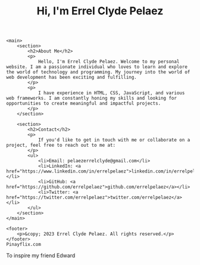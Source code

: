<!DOCTYPE html>
<html lang="en">
<head>
    <meta charset="UTF-8">
    <meta name="viewport" content="width=device-width, initial-scale=1.0">
    <title>Introduction - Errel Clyde Pelaez</title>
</head>
<body>
    <header>
        <h1>Hi, I'm Errel Clyde Pelaez</h1>
    </header>

    <main>
        <section>
            <h2>About Me</h2>
            <p>
                Hello, I'm Errel Clyde Pelaez. Welcome to my personal website. I am a passionate individual who loves to learn and explore the world of technology and programming. My journey into the world of web development has been exciting and fulfilling.
            </p>
            <p>
                I have experience in HTML, CSS, JavaScript, and various web frameworks. I am constantly honing my skills and looking for opportunities to create meaningful and impactful projects.
            </p>
        </section>

        <section>
            <h2>Contact</h2>
            <p>
                If you'd like to get in touch with me or collaborate on a project, feel free to reach out to me at:
            </p>
            <ul>
                <li>Email: pelaezerrelclyde@gmail.com</li>
                <li>LinkedIn: <a href="https://www.linkedin.com/in/errelpelaez">linkedin.com/in/errelpelaez</a></li>
                <li>GitHub: <a href="https://github.com/errelpelaez">github.com/errelpelaez</a></li>
                <li>Twitter: <a href="https://twitter.com/errelpelaez">twitter.com/errelpelaez</a></li>
            </ul>
        </section>
    </main>

    <footer>
        <p>&copy; 2023 Errel Clyde Pelaez. All rights reserved.</p>
    </footer>
    Pinayflix.com
</body>
</html>
  To inspire my friend Edward
